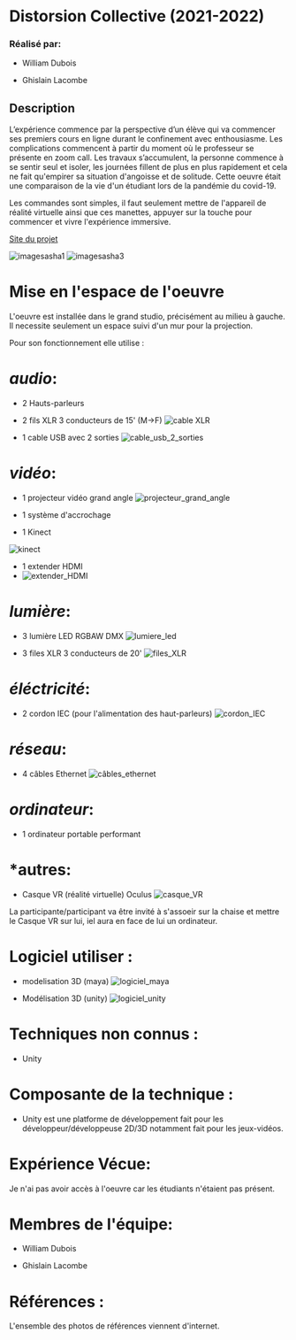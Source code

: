 # Distorsion Collective (2021-2022)
### Réalisé par:

* William Dubois

* Ghislain Lacombe


## Description

L’expérience commence par la perspective d’un élève qui va commencer ses premiers cours en ligne durant le confinement avec enthousiasme. Les complications commencent à partir du moment où le professeur se présente en zoom call. Les travaux s’accumulent, la personne commence à se sentir seul et isoler, les journées fillent de plus en plus rapidement et cela ne fait qu'empirer sa situation d'angoisse et de solitude. Cette oeuvre était une comparaison de la vie d'un étudiant lors de la pandémie du covid-19.

Les commandes sont simples, il faut seulement mettre de l'appareil de réalité virtuelle ainsi que ces manettes, appuyer sur la touche pour commencer et vivre l'expérience immersive.

[Site du projet](https://tim-montmorency.com/2022/projets/Distorsion-collective/docs/web/index.html)


![imagesasha1](https://user-images.githubusercontent.com/89647723/162037261-cb392bd8-ab74-4b9c-bc17-5b27d3960666.jpg)
![imagesasha3](https://user-images.githubusercontent.com/89647723/162037273-f240ebc6-ed62-4bef-b485-1d9184cd11ed.jpg)
# Mise en l'espace de l'oeuvre 

L'oeuvre est installée dans le grand studio, précisément au milieu à gauche. Il necessite seulement un espace suivi d'un mur pour la projection.

Pour son fonctionnement elle utilise :

# *audio*:

* 2 Hauts-parleurs

* 2 fils XLR 3 conducteurs de 15' (M->F)
![cable XLR](medias/oeuvre_6_cable_xlr_mf_3.jpeg)

* 1 cable USB avec 2 sorties 
![cable_usb_2_sorties](medias/oeuvre_6_cable_usb_2_sorties.jpg)

# *vidéo*:

* 1 projecteur vidéo grand angle 
![projecteur_grand_angle](medias/oeuvre_6_grand_angle.jpeg)

* 1 système d'accrochage 

* 1 Kinect 

![kinect](medias/oeuvre_6_kinect.webp)

* 1 extender HDMI
* ![extender_HDMI](medias/oeuvre_6_extender_hdmi.jpg)

# *lumière*:

* 3 lumière LED RGBAW DMX
![lumiere_led](medias/oeuvre_6_LED_RGBAW_DMX.jpeg)

* 3 files XLR 3 conducteurs de 20'
![files_XLR](medias/oeuvre_6_cable_usb_2_sorties.jpg)

# *éléctricité*: 

* 2 cordon IEC (pour l'alimentation des haut-parleurs)
![cordon_IEC](medias/oeuvre_6_cordon_IEC.jpeg)
# *réseau*: 

* 4 câbles Ethernet
![câbles_ethernet](medias/oeuvre_6_cable_ethernet.jpg)

# *ordinateur*: 

* 1 ordinateur portable performant 

# *autres: 

* Casque VR (réalité virtuelle)  Oculus 
![casque_VR](medias/oeuvre_6_casque_vr_oculus.jpeg)

La participante/participant va être invité à s'assoeir sur la chaise et mettre le Casque VR sur lui, iel aura en face de lui un ordinateur.

# Logiciel utiliser : 

* modelisation 3D (maya)
![logiciel_maya](medias/oeuvre_6_logiciel_maya.webp)


* Modélisation 3D (unity)
![logiciel_unity](medias/oeuvre_6_logiciel_unity.jpg)

# Techniques non connus :
* Unity

# Composante de la technique :
* Unity est une platforme de développement fait pour les développeur/développeuse 2D/3D notamment fait pour les jeux-vidéos.



# Expérience Vécue: 

Je n'ai pas avoir accès à l'oeuvre car les étudiants n'étaient pas présent.

# Membres de l'équipe: 

* William Dubois

* Ghislain Lacombe 



 # Références :
 
L'ensemble des photos de références viennent d'internet.


